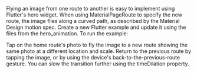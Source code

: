 Flying an image from one route to another is easy to implement
using Flutter's hero widget. When using MaterialPageRoute
to specify the new route, the image flies along a curved path,
as described by the Material Design motion spec.
Create a new Flutter example and
update it using the files from the hero_animation.
To run the example:

Tap on the home route's photo to fly the image to a new route
  showing the same photo at a different location and scale.
Return to the previous route by tapping the image, or by using the
  device's back-to-the-previous-route gesture.
You can slow the transition further using the timeDilation
  property.
